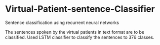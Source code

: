 # Virtual-Patient-sentence-Classifier
Sentence classification using recurrent neural networks

The sentences spoken by the virtual patients in text format are to be classified.
Used LSTM classifier to classify the sentences to 376 classes.
